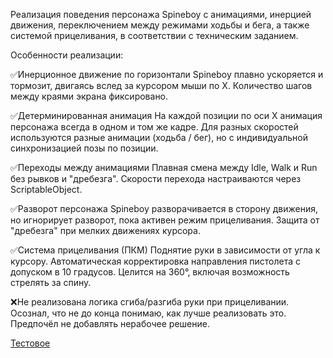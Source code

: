Реализация поведения персонажа Spineboy с анимациями, инерцией движения, переключением между режимами ходьбы и бега, а также системой прицеливания, в соответствии с техническим заданием.

Особенности реализации:

✅Инерционное движение по горизонтали
Spineboy плавно ускоряется и тормозит, двигаясь вслед за курсором мыши по X. Количество шагов между краями экрана фиксировано.

✅Детерминированная анимация
На каждой позиции по оси X анимация персонажа всегда в одном и том же кадре. Для разных скоростей используются разные анимации (ходьба / бег), но с индивидуальной синхронизацией позы по позиции.

✅Переходы между анимациями
Плавная смена между Idle, Walk и Run без рывков и "дребезга". Скорости перехода настраиваются через ScriptableObject.

✅Разворот персонажа
Spineboy разворачивается в сторону движения, но игнорирует разворот, пока активен режим прицеливания. Защита от "дребезга" при мелких движениях курсора.

✅Система прицеливания (ПКМ)
Поднятие руки в зависимости от угла к курсору.
Автоматическая корректировка направления пистолета с допуском в 10 градусов.
Целится на 360°, включая возможность стрелять за спину.

❌Не реализована логика сгиба/разгиба руки при прицеливании.
Осознал, что не до конца понимаю, как лучше реализовать это.
Предпочёл не добавлять нерабочее решение.

[Тестовое](https://docs.google.com/document/d/1o9CwmwatA5Tgo5h7FWOjDMpu5sdYXHLM6FIqwL8r7vo/edit?tab=t.0#heading=h.kwz3k0xw3vez)
